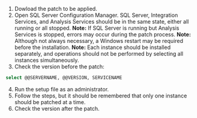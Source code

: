 1. Dowload the patch to be applied.
2. Open SQL Server Configuration Manager. SQL Server, Integration Services, and Analysis Services should be in the same state, either all running or all stopped.
**Note:** If SQL Server is running but Analysis Services is stopped, errors may occur during the patch process.
**Note:** Although not always necessary, a Windows restart may be required before the installation.
**Note:** Each instance should be installed separately, and operations should not be performed by selecting all instances simultaneously.
3. Check the version before the patch:
~~~sql
select @@SERVERNAME, @@VERSION, SERVICENAME
~~~
4. Run the setup file as an administrator.
5. Follow the steps, but it should be remembered that only one instance should be patched at a time.
6. Check the version after the patch.